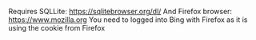 Requires SQLLite: https://sqlitebrowser.org/dl/
And Firefox browser: https://www.mozilla.org
You need to logged into Bing with Firefox as it is using the cookie from Firefox
